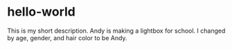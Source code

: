 # hello-world
This is my short description.
Andy is making a lightbox for school.
I changed by age, gender, and hair color to be Andy.
